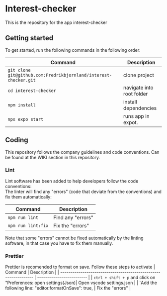 # Interest-checker

This is the repository for the app interest-checker 


## Getting started

To get started, run the following commands in the following order:

| Command                                                              | Description               |
| -------------------------------------------------------------------- | ------------------------- |
| `git clone git@github.com:Fredrikbjornland/interest-checker.git`     | clone project             |
| `cd interest-checker`                                                | navigate into root folder |
| `npm install`                                                        | install dependencies      |
| `npx expo start`                                                     | runs app in expot.        |

## Coding

This repository follows the company guidelines and code conventions. Can be found at the WIKI section in this repository.

### Lint

Lint software has been added to help developers follow the code conventions: <br />
The linter will find any "errors" (code that deviate from the conventions) and fix them automatically:

| Command            | Description       |
| ------------------ | ----------------- |
| `npm run lint`     | Find any "errors" |
| `npm run lint:fix` | Fix the "errors"  |

Note that some "errors" cannot be fixed automatically by the linting software, in that case you have to fix them manually.

### Prettier

Prettier is recomended to format on save. Follow these steps to activate
| Command | Description |
| ---------------------------------------------------------------- | ------------------------- |
| `ctrl + shift + p` and click on "Preferences: open settings(Json)| Open vscode settings.json |
| `Add the following line: "editor.formatOnSave": true, | Fix the "errors" |
